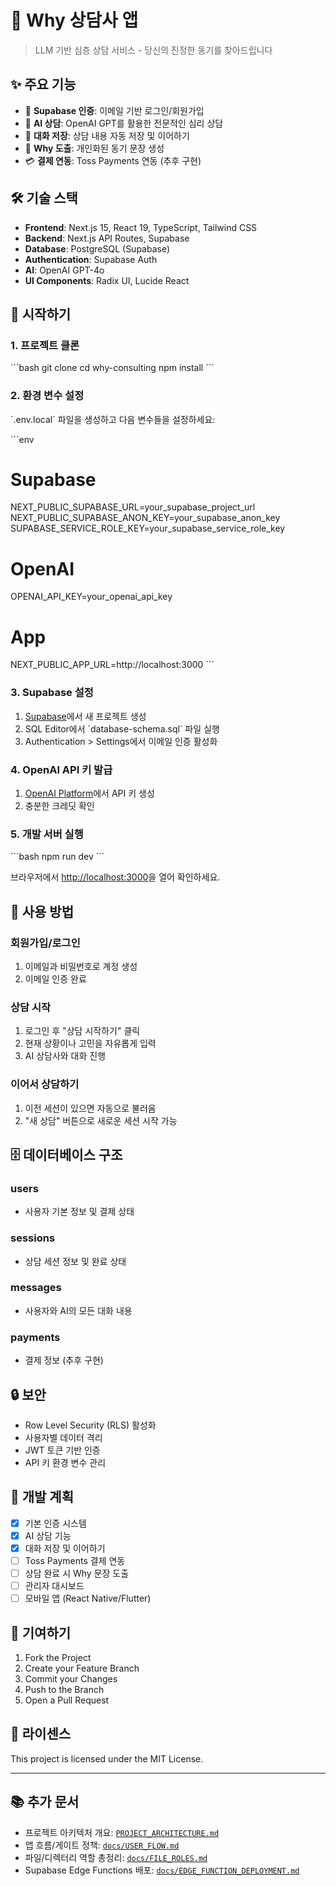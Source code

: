 # 🧠 Why 상담사 앱

> LLM 기반 심층 상담 서비스 - 당신의 진정한 동기를 찾아드립니다

## ✨ 주요 기능

- 🔐 **Supabase 인증**: 이메일 기반 로그인/회원가입
- 💬 **AI 상담**: OpenAI GPT를 활용한 전문적인 심리 상담
- 💾 **대화 저장**: 상담 내용 자동 저장 및 이어하기
- 🎯 **Why 도출**: 개인화된 동기 문장 생성
- 💳 **결제 연동**: Toss Payments 연동 (추후 구현)

## 🛠 기술 스택

- **Frontend**: Next.js 15, React 19, TypeScript, Tailwind CSS
- **Backend**: Next.js API Routes, Supabase
- **Database**: PostgreSQL (Supabase)
- **Authentication**: Supabase Auth
- **AI**: OpenAI GPT-4o
- **UI Components**: Radix UI, Lucide React

## 🚀 시작하기

### 1. 프로젝트 클론

\`\`\`bash
git clone <repository-url>
cd why-consulting
npm install
\`\`\`

### 2. 환경 변수 설정

\`.env.local\` 파일을 생성하고 다음 변수들을 설정하세요:

\`\`\`env
# Supabase
NEXT_PUBLIC_SUPABASE_URL=your_supabase_project_url
NEXT_PUBLIC_SUPABASE_ANON_KEY=your_supabase_anon_key
SUPABASE_SERVICE_ROLE_KEY=your_supabase_service_role_key

# OpenAI
OPENAI_API_KEY=your_openai_api_key

# App
NEXT_PUBLIC_APP_URL=http://localhost:3000
\`\`\`

### 3. Supabase 설정

1. [Supabase](https://supabase.com)에서 새 프로젝트 생성
2. SQL Editor에서 \`database-schema.sql\` 파일 실행
3. Authentication > Settings에서 이메일 인증 활성화

### 4. OpenAI API 키 발급

1. [OpenAI Platform](https://platform.openai.com)에서 API 키 생성
2. 충분한 크레딧 확인

### 5. 개발 서버 실행

\`\`\`bash
npm run dev
\`\`\`

브라우저에서 [http://localhost:3000](http://localhost:3000)을 열어 확인하세요.

## 📱 사용 방법

### 회원가입/로그인
1. 이메일과 비밀번호로 계정 생성
2. 이메일 인증 완료

### 상담 시작
1. 로그인 후 "상담 시작하기" 클릭
2. 현재 상황이나 고민을 자유롭게 입력
3. AI 상담사와 대화 진행

### 이어서 상담하기
1. 이전 세션이 있으면 자동으로 불러옴
2. "새 상담" 버튼으로 새로운 세션 시작 가능

## 🗄 데이터베이스 구조

### users
- 사용자 기본 정보 및 결제 상태

### sessions
- 상담 세션 정보 및 완료 상태

### messages
- 사용자와 AI의 모든 대화 내용

### payments
- 결제 정보 (추후 구현)

## 🔒 보안

- Row Level Security (RLS) 활성화
- 사용자별 데이터 격리
- JWT 토큰 기반 인증
- API 키 환경 변수 관리

## 📝 개발 계획

- [x] 기본 인증 시스템
- [x] AI 상담 기능
- [x] 대화 저장 및 이어하기
- [ ] Toss Payments 결제 연동
- [ ] 상담 완료 시 Why 문장 도출
- [ ] 관리자 대시보드
- [ ] 모바일 앱 (React Native/Flutter)

## 🤝 기여하기

1. Fork the Project
2. Create your Feature Branch
3. Commit your Changes
4. Push to the Branch
5. Open a Pull Request

## 📄 라이센스

This project is licensed under the MIT License.

---

## 📚 추가 문서

- 프로젝트 아키텍처 개요: [`PROJECT_ARCHITECTURE.md`](PROJECT_ARCHITECTURE.md)
- 앱 흐름/게이트 정책: [`docs/USER_FLOW.md`](docs/USER_FLOW.md)
- 파일/디렉터리 역할 총정리: [`docs/FILE_ROLES.md`](docs/FILE_ROLES.md)
- Supabase Edge Functions 배포: [`docs/EDGE_FUNCTION_DEPLOYMENT.md`](docs/EDGE_FUNCTION_DEPLOYMENT.md)

